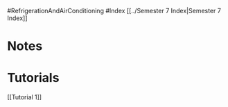 #RefrigerationAndAirConditioning #Index 
[[../Semester 7 Index|Semester 7 Index]]

# Notes

# Tutorials
[[Tutorial 1]]